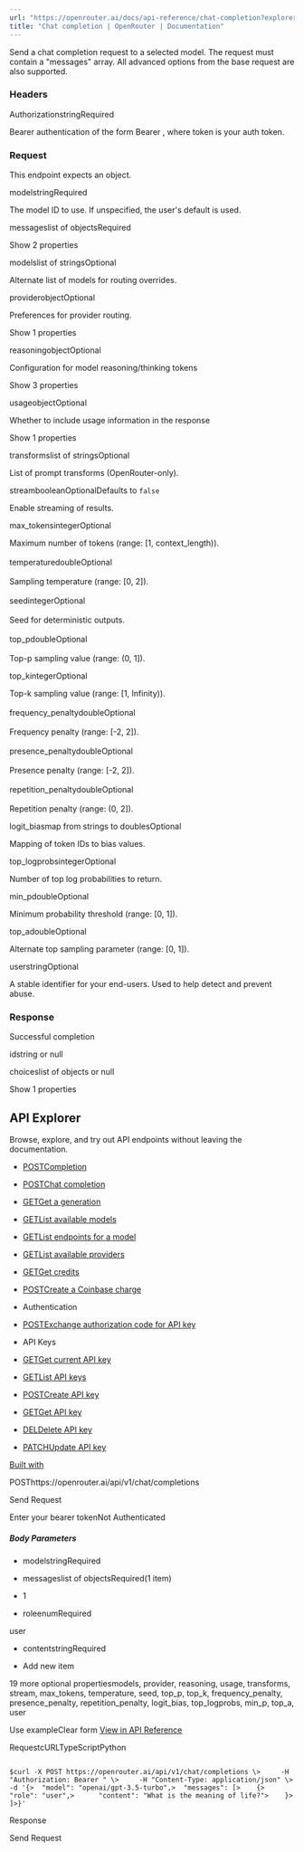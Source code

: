 ```yaml
---
url: "https://openrouter.ai/docs/api-reference/chat-completion?explorer=true"
title: "Chat completion | OpenRouter | Documentation"
---
```


Send a chat completion request to a selected model. The request must contain a "messages" array. All advanced options from the base request are also supported.

### Headers

AuthorizationstringRequired

Bearer authentication of the form Bearer <token>, where token is your auth token.

### Request

This endpoint expects an object.

modelstringRequired

The model ID to use. If unspecified, the user's default is used.

messageslist of objectsRequired

Show 2 properties

modelslist of stringsOptional

Alternate list of models for routing overrides.

providerobjectOptional

Preferences for provider routing.

Show 1 properties

reasoningobjectOptional

Configuration for model reasoning/thinking tokens

Show 3 properties

usageobjectOptional

Whether to include usage information in the response

Show 1 properties

transformslist of stringsOptional

List of prompt transforms (OpenRouter-only).

streambooleanOptionalDefaults to `false`

Enable streaming of results.

max\_tokensintegerOptional

Maximum number of tokens (range: \[1, context\_length)).\
\
temperaturedoubleOptional\
\
Sampling temperature (range: \[0, 2\]).\
\
seedintegerOptional\
\
Seed for deterministic outputs.\
\
top\_pdoubleOptional\
\
Top-p sampling value (range: (0, 1\]).

top\_kintegerOptional

Top-k sampling value (range: \[1, Infinity)).\
\
frequency\_penaltydoubleOptional\
\
Frequency penalty (range: \[-2, 2\]).\
\
presence\_penaltydoubleOptional\
\
Presence penalty (range: \[-2, 2\]).\
\
repetition\_penaltydoubleOptional\
\
Repetition penalty (range: (0, 2\]).

logit\_biasmap from strings to doublesOptional

Mapping of token IDs to bias values.

top\_logprobsintegerOptional

Number of top log probabilities to return.

min\_pdoubleOptional

Minimum probability threshold (range: \[0, 1\]).

top\_adoubleOptional

Alternate top sampling parameter (range: \[0, 1\]).

userstringOptional

A stable identifier for your end-users. Used to help detect and prevent abuse.

### Response

Successful completion

idstring or null

choiceslist of objects or null

Show 1 properties

## API Explorer

Browse, explore, and try out API endpoints without leaving the documentation.

- [POSTCompletion](https://openrouter.ai/docs/api-reference/completion?explorer=true)
- [POSTChat completion](https://openrouter.ai/docs/api-reference/chat-completion?explorer=true)
- [GETGet a generation](https://openrouter.ai/docs/api-reference/get-a-generation?explorer=true)
- [GETList available models](https://openrouter.ai/docs/api-reference/list-available-models?explorer=true)
- [GETList endpoints for a model](https://openrouter.ai/docs/api-reference/list-endpoints-for-a-model?explorer=true)
- [GETList available providers](https://openrouter.ai/docs/api-reference/list-available-providers?explorer=true)
- [GETGet credits](https://openrouter.ai/docs/api-reference/get-credits?explorer=true)
- [POSTCreate a Coinbase charge](https://openrouter.ai/docs/api-reference/create-a-coinbase-charge?explorer=true)
- Authentication

- [POSTExchange authorization code for API key](https://openrouter.ai/docs/api-reference/authentication/exchange-authorization-code-for-api-key?explorer=true)
- API Keys

- [GETGet current API key](https://openrouter.ai/docs/api-reference/api-keys/get-current-api-key?explorer=true)
- [GETList API keys](https://openrouter.ai/docs/api-reference/api-keys/list-api-keys?explorer=true)
- [POSTCreate API key](https://openrouter.ai/docs/api-reference/api-keys/create-api-key?explorer=true)
- [GETGet API key](https://openrouter.ai/docs/api-reference/api-keys/get-api-key?explorer=true)
- [DELDelete API key](https://openrouter.ai/docs/api-reference/api-keys/delete-api-key?explorer=true)
- [PATCHUpdate API key](https://openrouter.ai/docs/api-reference/api-keys/update-api-key?explorer=true)

[Built with](https://buildwithfern.com/?utm_campaign=buildWith&utm_medium=docs&utm_source=openrouter.ai)

POSThttps://openrouter.ai/api/v1/chat/completions

Send Request

Enter your bearer tokenNot Authenticated

##### Body Parameters

- modelstringRequired

- messageslist of objectsRequired(1 item)





- 1



- roleenumRequired



user

- contentstringRequired


- Add new item

19 more optional propertiesmodels, provider, reasoning, usage, transforms, stream, max\_tokens, temperature, seed, top\_p, top\_k, frequency\_penalty, presence\_penalty, repetition\_penalty, logit\_bias, top\_logprobs, min\_p, top\_a, user

Use exampleClear form [View in API Reference](https://openrouter.ai/docs/api-reference/chat-completion)

RequestcURLTypeScriptPython

```code-block text-xs

$curl -X POST https://openrouter.ai/api/v1/chat/completions \>     -H "Authorization: Bearer " \>     -H "Content-Type: application/json" \>     -d '{>  "model": "openai/gpt-3.5-turbo",>  "messages": [>    {>      "role": "user",>      "content": "What is the meaning of life?">    }>  ]>}'
```

Response

Send Request